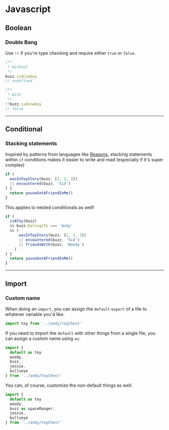# Javascript

## Boolean

### Double Bang

Use `!!` if you're type checking and require either `true` or `false`.

```js
/**
 * Without
 */
buzz.isACowboy
// undefined

/**
 * With
 */
!!buzz.isACowboy
// false
```


---


## Conditional

### Stacking statements

Inspired by patterns from languages like [Reasons](https://reasonml.github.io/), stacking statements within `if` conditions makes it easier to write and read (especially if it's super complex)

```js
if (
  wasInToyStory(buzz, [1, 2, 3])
  || encountered(buzz, 'Sid')
) {
  return youveGotAFriendInMe()
}
```

This applies to nested conditionals as well!

```js
if (
  isAToy(buzz)
  && buzz.belongsTo === 'Andy'
  && (
      wasInToyStory(buzz, [1, 2, 3])
      || encountered(buzz, 'Sid')
      || friendsWith(buzz, 'Woody')
    )
) {
  return youveGotAFriendInMe()
}
```


---


## Import

### Custom name

When doing an `import`, you can assign the `default` `export` of a file to whatever variable you'd like.

```js
import toy from '../andy/toyChest'
```

If you need to import the `default` with other things from a single file, you can assign a custom name using `as`:

```js
import {
  default as toy
  woody,
  buzz,
  jessie,
  bullseye
} from '../andy/toyChest'
```

You can, of course, customize the non-default things as well:

```js
import {
  default as toy
  woody,
  buzz as spaceRanger,
  jessie,
  bullseye
} from '../andy/toyChest'
```
